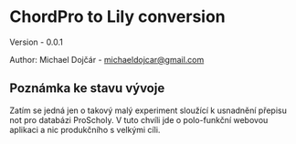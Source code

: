 # ChordPro to Lily conversion
Version - 0.0.1

Author: Michael Dojčár - michaeldojcar@gmail.com

## Poznámka ke stavu vývoje
Zatím se jedná jen o takový malý experiment sloužící k usnadnění přepisu not pro databázi ProScholy.
V tuto chvíli jde o polo-funkční webovou aplikaci a nic produkčního s velkými cíli.
